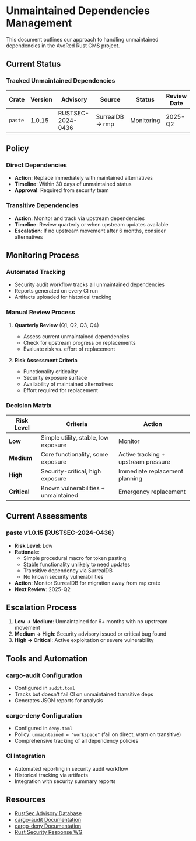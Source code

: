 # Unmaintained Dependencies Management

This document outlines our approach to handling unmaintained dependencies in the AvoRed Rust CMS project.

## Current Status

### Tracked Unmaintained Dependencies

| Crate | Version | Advisory | Source | Status | Review Date |
|-------|---------|----------|---------|---------|-------------|
| `paste` | 1.0.15 | RUSTSEC-2024-0436 | SurrealDB → rmp | Monitoring | 2025-Q2 |

## Policy

### Direct Dependencies
- **Action**: Replace immediately with maintained alternatives
- **Timeline**: Within 30 days of unmaintained status
- **Approval**: Required from security team

### Transitive Dependencies
- **Action**: Monitor and track via upstream dependencies
- **Timeline**: Review quarterly or when upstream updates available
- **Escalation**: If no upstream movement after 6 months, consider alternatives

## Monitoring Process

### Automated Tracking
- Security audit workflow tracks all unmaintained dependencies
- Reports generated on every CI run
- Artifacts uploaded for historical tracking

### Manual Review Process
1. **Quarterly Review** (Q1, Q2, Q3, Q4)
   - Assess current unmaintained dependencies
   - Check for upstream progress on replacements
   - Evaluate risk vs. effort of replacement

2. **Risk Assessment Criteria**
   - Functionality criticality
   - Security exposure surface
   - Availability of maintained alternatives
   - Effort required for replacement

### Decision Matrix

| Risk Level | Criteria | Action |
|------------|----------|---------|
| **Low** | Simple utility, stable, low exposure | Monitor |
| **Medium** | Core functionality, some exposure | Active tracking + upstream pressure |
| **High** | Security-critical, high exposure | Immediate replacement planning |
| **Critical** | Known vulnerabilities + unmaintained | Emergency replacement |

## Current Assessments

### paste v1.0.15 (RUSTSEC-2024-0436)
- **Risk Level**: Low
- **Rationale**: 
  - Simple procedural macro for token pasting
  - Stable functionality unlikely to need updates
  - Transitive dependency via SurrealDB
  - No known security vulnerabilities
- **Action**: Monitor SurrealDB for migration away from `rmp` crate
- **Next Review**: 2025-Q2

## Escalation Process

1. **Low → Medium**: Unmaintained for 6+ months with no upstream movement
2. **Medium → High**: Security advisory issued or critical bug found
3. **High → Critical**: Active exploitation or severe vulnerability

## Tools and Automation

### cargo-audit Configuration
- Configured in `audit.toml`
- Tracks but doesn't fail CI on unmaintained transitive deps
- Generates JSON reports for analysis

### cargo-deny Configuration  
- Configured in `deny.toml`
- Policy: `unmaintained = "workspace"` (fail on direct, warn on transitive)
- Comprehensive tracking of all dependency policies

### CI Integration
- Automated reporting in security audit workflow
- Historical tracking via artifacts
- Integration with security summary reports

## Resources

- [RustSec Advisory Database](https://rustsec.org/advisories/)
- [cargo-audit Documentation](https://docs.rs/cargo-audit/)
- [cargo-deny Documentation](https://embarkstudios.github.io/cargo-deny/)
- [Rust Security Response WG](https://www.rust-lang.org/governance/wgs/wg-security-response)

